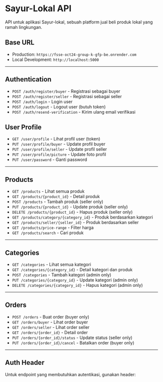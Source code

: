 # Sayur-Lokal API

API untuk aplikasi Sayur-lokal, sebuah platform jual beli produk lokal yang ramah lingkungan.

## Base URL

- Production: `https://fsse-oct24-group-k-gfp-be.onrender.com`
- Local Development: `http://localhost:5000`

---

## Authentication

- `POST /auth/register/buyer` - Registrasi sebagai buyer
- `POST /auth/register/seller` - Registrasi sebagai seller
- `POST /auth/login` - Login user
- `POST /auth/logout` - Logout user (butuh token)
- `POST /auth/resend-verification` - Kirim ulang email verifikasi

## User Profile

- `GET /user/profile` - Lihat profil user (token)
- `PUT /user/profile/buyer` - Update profil buyer
- `PUT /user/profile/seller` - Update profil seller
- `PUT /user/profile/picture` - Update foto profil
- `PUT /user/password` - Ganti password

---

## Products

- `GET /products` - Lihat semua produk
- `GET /products/{product_id}` - Detail produk
- `POST /products` - Tambah produk (seller only)
- `PUT /products/{product_id}` - Update produk (seller only)
- `DELETE /products/{product_id}` - Hapus produk (seller only)
- `GET /products/category/{category_id}` - Produk berdasarkan kategori
- `GET /products/seller/{seller_id}` - Produk berdasarkan seller
- `GET /products/price-range` - Filter harga
- `GET /products/search` - Cari produk

---

## Categories

- `GET /categories` - Lihat semua kategori
- `GET /categories/{category_id}` - Detail kategori dan produk
- `POST /categories` - Tambah kategori (admin only)
- `PUT /categories/{category_id}` - Update kategori (admin only)
- `DELETE /categories/{category_id}` - Hapus kategori (admin only)

---

## Orders

- `POST /orders` - Buat order (buyer only)
- `GET /orders/buyer` - Lihat order buyer
- `GET /orders/seller` - Lihat order seller
- `GET /orders/{order_id}` - Detail order
- `PUT /orders/{order_id}/status` - Update status (seller only)
- `PUT /orders/{order_id}/cancel` - Batalkan order (buyer only)

---

## Auth Header

Untuk endpoint yang membutuhkan autentikasi, gunakan header:

